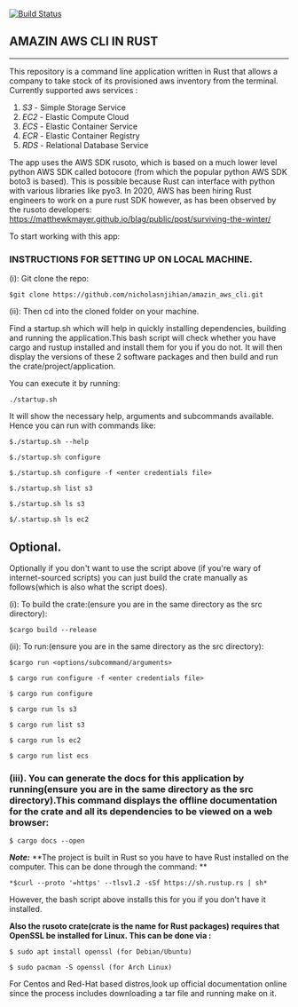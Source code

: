 [![Build Status](https://travis-ci.com/nicholasnjihian/amazin_aws_cli.svg?branch=master)](https://travis-ci.com/nicholasnjihian/amazin_aws_cli)


AMAZIN AWS CLI IN RUST
----------------------
----------------------

This repository is a command line application written in Rust that allows a company to take stock of its provisioned aws inventory from the terminal. Currently supported aws services :
1. *S3* - Simple Storage Service
2. *EC2* - Elastic Compute Cloud
3. *ECS* - Elastic Container Service
4. *ECR* - Elastic Container Registry
5. *RDS* - Relational Database Service

The app uses the AWS SDK rusoto, which is based on a much lower level python AWS SDK called botocore (from which the popular python AWS SDK boto3 is based). This is possible because Rust can interface with python with various libraries like pyo3.
In 2020, AWS has been hiring Rust engineers to work on a pure rust SDK however, as has been observed by the rusoto developers:  https://matthewkmayer.github.io/blag/public/post/surviving-the-winter/

To start working with this app:
### INSTRUCTIONS FOR SETTING UP ON LOCAL MACHINE.

(i): Git clone the repo:

```
$git clone https://github.com/nicholasnjihian/amazin_aws_cli.git
```

(ii): Then cd into the cloned folder on your machine.

Find a startup.sh which will help in quickly installing dependencies, building and running the application.This bash script will check whether you have cargo and rustup installed and install them for you if you do not. It will then display the versions of these 2 software packages and then build and run the crate/project/application.

You can execute it by running:
```
./startup.sh
```

It will show the necessary help, arguments and subcommands available.
Hence you can run with commands like:
```
$./startup.sh --help

$./startup.sh configure

$./startup.sh configure -f <enter credentials file>

$./startup.sh list s3

$./startup.sh ls s3

$/.startup.sh ls ec2
```
## Optional.
Optionally if you don't want to use the script above (if you're wary of internet-sourced scripts) you can just build the crate manually as follows(which is also what the script does).

(i): To build the crate:(ensure you are in the same directory as the src directory):
```
$cargo build --release
```

(ii): To run:(ensure you are in the same directory as the src directory):
```
$cargo run <options/subcommand/arguments>

$ cargo run configure -f <enter credentials file>

$ cargo run configure

$ cargo run ls s3

$ cargo run list s3

$ cargo run ls ec2

$ cargo run list ecs
```
### (iii). You can generate the docs for this application by running(ensure you are in the same directory as the src directory).This command displays the offline documentation for the crate and all its dependencies to be viewed on a web browser:
```
$ cargo docs --open
```

***Note:*** **The project is built in Rust so you have to have Rust installed on the computer. This can be done through the command: **
```
*$curl --proto '=https' --tlsv1.2 -sSf https://sh.rustup.rs | sh*
```
However, the bash script above installs this for you if you don't have it installed.


**Also the rusoto crate(crate is the name for Rust packages) requires that OpenSSL be installed for Linux. This can be done via :**
```
$ sudo apt install openssl (for Debian/Ubuntu)

$ sudo pacman -S openssl (for Arch Linux)
```
For Centos and Red-Hat based distros,look up official documentation online since the process includes downloading a tar file and running make on it.




